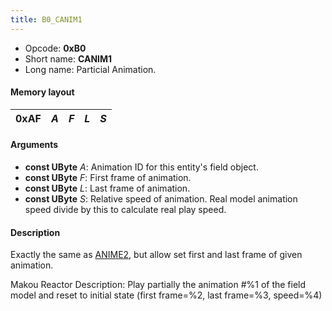 ```yaml
---
title: B0_CANIM1
---
```


- Opcode: **0xB0**
- Short name: **CANIM1**
- Long name: Particial Animation.

#### Memory layout

| 0xAF | *A* | *F* | *L* | *S* |
|------|-----|-----|-----|-----|

#### Arguments

- **const UByte** *A*: Animation ID for this entity's field object.
- **const UByte** *F*: First frame of animation.
- **const UByte** *L*: Last frame of animation.
- **const UByte** *S*: Relative speed of animation. Real model animation speed divide by this to calculate real play speed.

#### Description

Exactly the same as [ANIME2](AE_ANIME2.md), but allow set first and last frame of given animation.

Makou Reactor Description: Play partially the animation \#%1 of the field model and reset to initial state (first frame=%2, last frame=%3, speed=%4)
